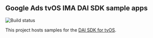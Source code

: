 ## Google Ads tvOS IMA DAI SDK sample apps

![Build status](https://github.com/googleads/googleads-ima-tvos-dai/workflows/Build%20Status/badge.svg?branch=main)

This project hosts samples for the
[DAI SDK for tvOS](https://developers.google.com/ad-manager/dynamic-ad-insertion/sdk/tvos).
